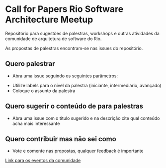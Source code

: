 # Call for Papers Rio Software Architecture Meetup

Repositório para sugestões de palestras, workshops e outras atividades da comunidade de arquitetura de software do Rio.

As propostas de palestras encontram-se nas issues do repositório. 

## Quero palestrar
* Abra uma issue seguindo os seguintes parâmetros:

- Utilize labels para o nível da palestra (iniciante, intermediário, avançado) 
- Coloque o assunto da palestra

## Quero sugerir o conteúdo de para palestras
* Abra uma issue com o título sugerido e na descrição cite qual conteúdo acha mais interessante

## Quero contribuir mas não sei como
* Vote e comente nas propostas, qualquer feedback é importante

[Link para os eventos da comunidade](https://www.meetup.com/pt-BR/Rio-Software-Architecture-Meetup/)
